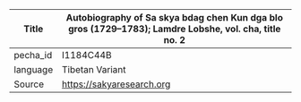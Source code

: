 |Title | Autobiography of Sa skya bdag chen Kun dga blo gros (1729–1783); Lamdre Lobshe, vol. cha, title no. 2 
| --- | --- 
|pecha_id | I1184C44B
|language | Tibetan Variant
|Source | https://sakyaresearch.org